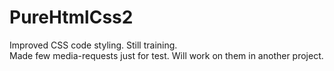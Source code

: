 # PureHtmlCss2
Improved CSS code styling. Still training.  
Made few media-requests just for test. Will work on them in another project.
